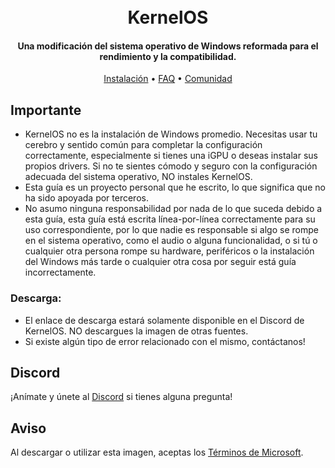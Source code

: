 <h1 align="center">
  <br>
  KernelOS
  <br>
</h1>
<h4 align="center">Una modificación del sistema operativo de Windows reformada para el rendimiento y la compatibilidad.</h4>

<p align="center">
  <a href="https://github.com/Velytics/KernelOS/wiki/2.-Instalación">Instalación</a>
  •
  <a href="https://github.com/Velytics/KernelOS/wiki/1.-FAQ#contenido">FAQ</a>
  • 
  <a href="#Discord">Comunidad</a>
</p>

## Importante

- KernelOS no es la instalación de Windows promedio. Necesitas usar tu cerebro y sentido común para completar la configuración correctamente, especialmente si tienes una iGPU o deseas instalar sus propios drivers. Si no te sientes cómodo y seguro con la configuración adecuada del sistema operativo, NO instales KernelOS. 
- Esta guía es un proyecto personal que he escrito, lo que significa que no ha sido apoyada por terceros.
- No asumo ninguna responsabilidad por nada de lo que suceda debido a esta guía, esta guía está escrita línea-por-línea correctamente para su uso correspondiente, por lo que nadie es responsable si algo se rompe en el sistema operativo, como el audio o alguna funcionalidad, o si tú o cualquier otra persona rompe su hardware, periféricos o la instalación del Windows más tarde o cualquier otra cosa por seguir está guía incorrectamente.

### Descarga:

- El enlace de descarga estará solamente disponible en el Discord de KernelOS. NO descargues la imagen de otras fuentes.
- Si existe algún tipo de error relacionado con el mismo, contáctanos!

## Discord
¡Anímate y únete al [Discord](https://discord.io/KernelOS) si tienes alguna pregunta!

## Aviso
Al descargar o utilizar esta imagen, aceptas los [Términos de Microsoft](https://www.microsoft.com/en-us/Useterms/Retail/Windows/10/UseTerms_Retail_Windows_10_English.htm).
